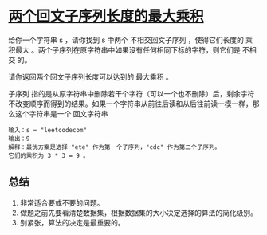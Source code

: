 # [两个回文子序列长度的最大乘积](https://leetcode-cn.com/problems/maximum-product-of-the-length-of-two-palindromic-subsequences/)

给你一个字符串 s ，请你找到 s 中两个 不相交回文子序列 ，使得它们长度的 乘积最大 。两个子序列在原字符串中如果没有任何相同下标的字符，则它们是 不相交 的。

请你返回两个回文子序列长度可以达到的 最大乘积 。

子序列 指的是从原字符串中删除若干个字符（可以一个也不删除）后，剩余字符不改变顺序而得到的结果。如果一个字符串从前往后读和从后往前读一模一样，那么这个字符串是一个 回文字符串 

```
输入：s = "leetcodecom"
输出：9
解释：最优方案是选择 "ete" 作为第一个子序列，"cdc" 作为第二个子序列。
它们的乘积为 3 * 3 = 9 。
```

## 总结

1. 非常适合要或不要的问题。
2. 做题之前先要看清楚数据集，根据数据集的大小决定选择的算法的简化级别。
3. 别紧张，算法的决定是最重要的。

